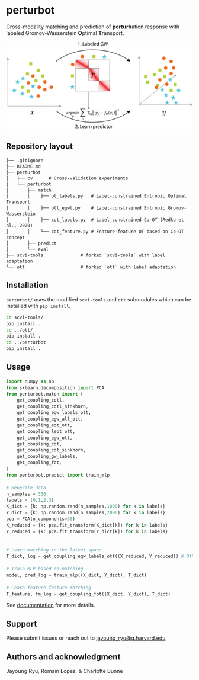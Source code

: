 # perturbot
Cross-modality matching and prediction of **perturb**ation response with labeled Gromov-Wasserstein **O**ptimal **T**ransport.

![Schematic](imgs/schematic.png)

## Repository layout
```
├── .gitignore
├── README.md
├── perturbot
│   ├── cv      # Cross-validation experiments
│   └── perturbot
│       ├── match
│       │    ├── ot_labels.py   # Label-constrained Entropic Optimal Transport
│       │    ├── ott_egwl.py    # Label-constrained Entropic Gromov-Wasserstein
│       │    ├── cot_labels.py  # Label-constrained Co-OT (Redko et al., 2020)
│       │    └── cot_feature.py # Feature-feature OT based on Co-OT concept
│       ├── predict
│       └── eval
├── scvi-tools              # forked `scvi-tools` with label adaptation
└── ott                     # forked `ott` with label adaptation

```

## Installation
`perturbot/` uses the modified `scvi-tools` and `ott` submodules which can be installed with `pip install`.
```bash
cd scvi-tools/
pip install .
cd ../ott/
pip install .
cd ../perturbot
pip install .
```

## Usage
```python
import numpy as np
from sklearn.decomposition import PCA
from perturbot.match import (
    get_coupling_cotl, 
    get_coupling_cotl_sinkhorn, 
    get_coupling_egw_labels_ott,
    get_coupling_egw_all_ott,
    get_coupling_eot_ott,
    get_coupling_leot_ott,
    get_coupling_egw_ott,
    get_coupling_cot, 
    get_coupling_cot_sinkhorn, 
    get_coupling_gw_labels,
    get_coupling_fot,
)
from perturbot.predict import train_mlp

# Generate data
n_samples = 300
labels = [0,1,2,3]
X_dict = {k: np.random.rand(n_samples,1000) for k in labels}
Y_dict = {k: np.random.rand(n_samples,2000) for k in labels}
pca = PCA(n_components=50)
X_reduced = {k: pca.fit_transform(X_dict[k]) for k in labels}
Y_reduced = {k: pca.fit_transform(Y_dict[k]) for k in labels}


# Learn matching in the latent space
T_dict, log = get_coupling_egw_labels_ott((X_reduced, Y_reduced)) # Other get_coupling_X methods be used

# Train MLP based on matching
model, pred_log = train_mlp((X_dict, Y_dict), T_dict)

# Learn feature-feature matching
T_feature, fm_log = get_coupling_fot((X_dict, Y_dict), T_dict)
```
See [documentation](https://perturbot-ryuj6-c30e3f9a4e1c18c118ba07b4ae09f88b307e47aac8d5c0f.pages.roche.com) for more details.
## Support
Please submit issues or reach out to jayoung_ryu@g.harvard.edu.

## Authors and acknowledgment
Jayoung Ryu, Romain Lopez, & Charlotte Bunne
